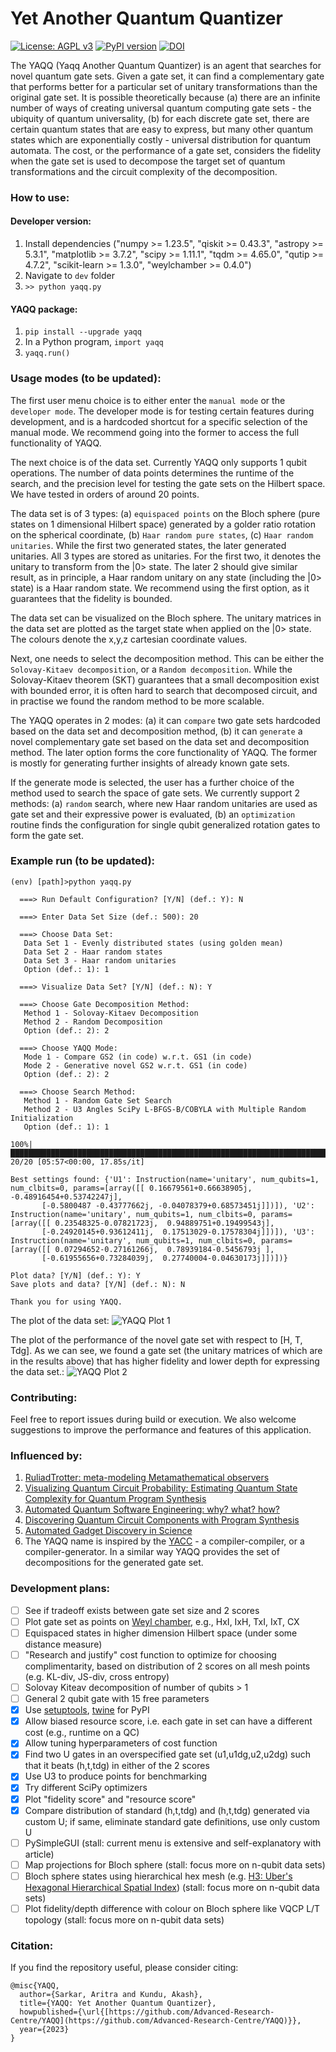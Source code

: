 # Yet Another Quantum Quantizer

[![License: AGPL v3](https://img.shields.io/badge/License-AGPL%20v3-blue.svg)](https://www.gnu.org/licenses/agpl-3.0)
[![PyPI version](https://badge.fury.io/py/yaqq.svg)](https://badge.fury.io/py/yaqq)
[![DOI](https://zenodo.org/badge/DOI/10.5281/zenodo.5738685.svg)](https://doi.org/10.5281/zenodo.5738685)

The YAQQ (Yaqq Another Quantum Quantizer) is an agent that searches for novel quantum gate sets. Given a gate set, it can find a complementary gate that performs better for a particular set of unitary transformations than the original gate set. It is possible theoretically because (a) there are an infinite number of ways of creating universal quantum computing gate sets - the ubiquity of quantum universality, (b) for each discrete gate set, there are certain quantum states that are easy to express, but many other quantum states which are exponentially costly - universal distribution for quantum automata. The cost, or the performance of a gate set, considers the fidelity when the gate set is used to decompose the target set of quantum transformations and the circuit complexity of the decomposition.

### How to use:

#### Developer version:
1. Install dependencies ("numpy >= 1.23.5", "qiskit >= 0.43.3", "astropy >= 5.3.1", "matplotlib >= 3.7.2", "scipy >= 1.11.1", "tqdm >= 4.65.0", "qutip >= 4.7.2", "scikit-learn >= 1.3.0", "weylchamber >= 0.4.0")
2. Navigate to `dev` folder
3. `>> python yaqq.py`

#### YAQQ package:
1. `pip install --upgrade yaqq`
2. In a Python program, `import yaqq`
3. `yaqq.run()`

### Usage modes (to be updated):

The first user menu choice is to either enter the `manual mode` or the `developer mode`. The developer mode is for testing certain features during development, and is a hardcoded shortcut for a specific selection of the manual mode. We recommend going into the former to access the full functionality of YAQQ.

The next choice is of the data set. Currently YAQQ only supports 1 qubit operations. The number of data points determines the runtime of the search, and the precision level for testing the gate sets on the Hilbert space. We have tested in orders of around 20 points.

The data set is of 3 types: (a) `equispaced points` on the Bloch sphere (pure states on 1 dimensional Hilbert space) generated by a golder ratio rotation on the spherical coordinate, (b) `Haar random pure states`, (c) `Haar random unitaries`. While the first two generated states, the later generated unitaries. All 3 types are stored as unitaries. For the first two, it denotes the unitary to transform from the |0> state. The later 2 should give similar result, as in principle, a Haar random unitary on any state (including the |0> state) is a Haar random state. We recommend using the first option, as it guarantees that the fidelity is bounded.

The data set can be visualized on the Bloch sphere. The unitary matrices in the data set are plotted as the target state when applied on the |0> state. The colours denote the x,y,z cartesian coordinate values.

Next, one needs to select the decomposition method. This can be either the `Solovay-Kitaev decomposition`, or a `Random decomposition`. While the Solovay-Kitaev theorem (SKT) guarantees that a small decomposition exist with bounded error, it is often hard to search that decomposed circuit, and in practise we found the random method to be more scalable.

The YAQQ operates in 2 modes: (a) it can `compare` two gate sets hardcoded based on the data set and decomposition method, (b) it can `generate` a novel complementary gate set based on the data set and decomposition method. The later option forms the core functionality of YAQQ. The former is mostly for generating further insights of already known gate sets.

If the generate mode is selected, the user has a further choice of the method used to search the space of gate sets. We currently support 2 methods: (a) `random` search, where new Haar random unitaries are used as gate set and their expressive power is evaluated, (b) an `optimization` routine finds the configuration for single qubit generalized rotation gates to form the gate set. 

### Example run (to be updated):

```
(env) [path]>python yaqq.py

  ===> Run Default Configuration? [Y/N] (def.: Y): N

  ===> Enter Data Set Size (def.: 500): 20

  ===> Choose Data Set:
   Data Set 1 - Evenly distributed states (using golden mean)
   Data Set 2 - Haar random states
   Data Set 3 - Haar random unitaries
   Option (def.: 1): 1

  ===> Visualize Data Set? [Y/N] (def.: N): Y 

  ===> Choose Gate Decomposition Method:
   Method 1 - Solovay-Kitaev Decomposition
   Method 2 - Random Decomposition
   Option (def.: 2): 2

  ===> Choose YAQQ Mode:
   Mode 1 - Compare GS2 (in code) w.r.t. GS1 (in code)
   Mode 2 - Generative novel GS2 w.r.t. GS1 (in code)
   Option (def.: 2): 2

  ===> Choose Search Method:
   Method 1 - Random Gate Set Search
   Method 2 - U3 Angles SciPy L-BFGS-B/COBYLA with Multiple Random Initialization
   Option (def.: 1): 1

100%|██████████████████████████████████████████████████████████████████████████████████████████████████████████████████████████████████████████████████████████████████████████████████████████████████████████████| 20/20 [05:57<00:00, 17.85s/it]

Best settings found: {'U1': Instruction(name='unitary', num_qubits=1, num_clbits=0, params=[array([[ 0.16679561+0.66638905j, -0.48916454+0.53742247j],
       [-0.5800487 -0.43777662j, -0.04078379+0.68573451j]])]), 'U2': Instruction(name='unitary', num_qubits=1, num_clbits=0, params=[array([[ 0.23548325-0.07821723j,  0.94889751+0.19499543j],
       [-0.24920145+0.93612411j,  0.17513029-0.17578304j]])]), 'U3': Instruction(name='unitary', num_qubits=1, num_clbits=0, params=[array([[ 0.07294652-0.27161266j,  0.78939184-0.5456793j ],
       [-0.61955656+0.73284039j,  0.27740004-0.04630173j]])])}

Plot data? [Y/N] (def.: Y): Y
Save plots and data? [Y/N] (def.: N): N

Thank you for using YAQQ.
```

The plot of the data set:
![YAQQ Plot 1](./dev/results/figures/fibo20.png)


The plot of the performance of the novel gate set with respect to [H, T, Tdg]. As we can see, we found a gate set (the unitary matrices of which are in the results above) that has higher fidelity and lower depth for expressing the data set.:
![YAQQ Plot 2](./dev/results/figures/fibo20_randD_20trials.png)

### Contributing:
Feel free to report issues during build or execution. We also welcome suggestions to improve the performance and features of this application.

### Influenced by:
1. [RuliadTrotter: meta-modeling Metamathematical observers](https://community.wolfram.com/groups/-/m/t/2575951)
2. [Visualizing Quantum Circuit Probability: Estimating Quantum State Complexity for Quantum Program Synthesis](https://www.mdpi.com/1099-4300/25/5/763)
3. [Automated Quantum Software Engineering: why? what? how?](https://arxiv.org/abs/2212.00619)
4. [Discovering Quantum Circuit Components with Program Synthesis](https://arxiv.org/abs/2305.01707)
5. [Automated Gadget Discovery in Science](https://arxiv.org/abs/2212.12743)
6. The YAQQ name is inspired by the [YACC](https://en.wikipedia.org/wiki/Yacc) - a compiler-compiler, or a compiler-generator. In a similar way YAQQ provides the set of decompositions for the generated gate set.

### Development plans:
- [ ] See if tradeoff exists between gate set size and 2 scores
- [ ] Plot gate set as points on [Weyl chamber](https://weylchamber.readthedocs.io/en/latest/tutorial.html), e.g., HxI, IxH, TxI, IxT, CX
- [ ] Equispaced states in higher dimension Hilbert space (under some distance measure)
- [ ] "Research and justify" cost function to optimize for choosing complimentarity, based on distribution of 2 scores on all mesh points (e.g. KL-div, JS-div, cross entropy)
- [ ] Solovay Kiteav decomposition of number of qubits > 1 
- [ ] General 2 qubit gate with 15 free parameters
- [x] Use [setuptools](https://setuptools.pypa.io/en/latest/userguide/quickstart.html), [twine](https://twine.readthedocs.io/en/stable/index.html) for PyPI
- [x] Allow biased resource score, i.e. each gate in set can have a different cost (e.g., runtime on a QC)
- [x] Allow tuning hyperparameters of cost function
- [x] Find two U gates in an overspecified gate set (u1,u1dg,u2,u2dg) such that it beats (h,t,tdg) in either of the 2 scores
- [x] Use U3 to produce points for benchmarking
- [x] Try different SciPy optimizers
- [x] Plot "fidelity score" and "resource score"
- [x] Compare distribution of standard (h,t,tdg) and (h,t,tdg) generated via custom U; if same, eliminate standard gate definitions, use only custom U
- [ ] PySimpleGUI (stall: current menu is extensive and self-explanatory with article)
- [ ] Map projections for Bloch sphere (stall: focus more on n-qubit data sets)
- [ ] Bloch sphere states using hierarchical hex mesh (e.g. [H3: Uber's Hexagonal Hierarchical Spatial Index](https://github.com/uber/h3)) (stall: focus more on n-qubit data sets)
- [ ] Plot fidelity/depth difference with colour on Bloch sphere like VQCP L/T topology (stall: focus more on n-qubit data sets)

### Citation:
If you find the repository useful, please consider citing:

```
@misc{YAQQ,
  author={Sarkar, Aritra and Kundu, Akash},
  title={YAQQ: Yet Another Quantum Quantizer},
  howpublished={\url{[https://github.com/Advanced-Research-Centre/YAQQ](https://github.com/Advanced-Research-Centre/YAQQ)}},
  year={2023}
}
```
